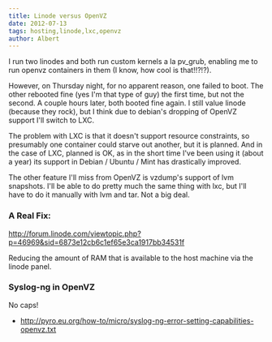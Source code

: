 ```yaml
---
title: Linode versus OpenVZ
date: 2012-07-13
tags: hosting,linode,lxc,openvz
author: Albert
---
```

<script type="text/javascript"><!--
google_ad_client = "ca-pub-9657495873329253";
/* 728x90, created 1/5/08 */
google_ad_slot = "9737089361";
google_ad_width = 728;
google_ad_height = 90;
//-->
</script>
<script type="text/javascript"
src="//pagead2.googlesyndication.com/pagead/show_ads.js">
</script>

I run two linodes and both run custom kernels a la pv\_grub, enabling me to run
openvz containers in them (I know, how cool is that!!?!?).

However, on Thursday night, for no apparent reason, one failed to boot. The
other rebooted fine (yes I'm that type of guy) the first time, but not the
second. A couple hours later, both booted fine again. I still value linode
(because they rock), but I think due to debian's dropping of OpenVZ support I'll
switch to LXC.

The problem with LXC is that it doesn't support resource constraints, so
presumably one container could starve out another, but it is planned. And in the
case of LXC, planned is OK, as in the short time I've been using it (about
a year) its support in Debian / Ubuntu / Mint has drastically improved.

The other feature I'll miss from OpenVZ is vzdump's support of lvm snapshots.
I'll be able to do pretty much the same thing with lxc, but I'll have to do it
manually with lvm and tar. Not a big deal.

### A Real Fix:

http://forum.linode.com/viewtopic.php?p=46969&sid=6873e12cb6c1ef65e3ca1917bb34531f

Reducing the amount of RAM that is available to the host machine via the linode
panel.

### Syslog-ng in OpenVZ

No caps!

* http://pyro.eu.org/how-to/micro/syslog-ng-error-setting-capabilities-openvz.txt

